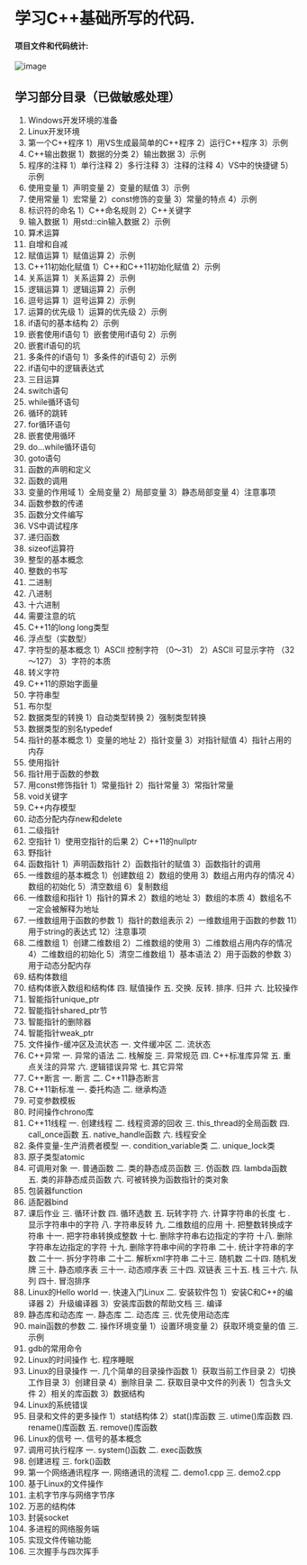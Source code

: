 # 学习C++基础所写的代码.  
#### 项目文件和代码统计:  

![image](https://github.com/NaNbNa/Cplusplus_trainingCode/assets/144761706/2b153208-c23e-4959-8e0a-544107967ed7)
## 学习部分目录（已做敏感处理）
1. Windows开发环境的准备
2. Linux开发环境
3. 第一个C++程序
1）用VS生成最简单的C++程序
2）运行C++程序
3）示例
4. C++输出数据
1）数据的分类
2）输出数据
3）示例
5. 程序的注释
1）单行注释
2）多行注释
3）注释的注释
4）VS中的快捷键
5）示例
6. 使用变量
1）声明变量
2）变量的赋值
3）示例
7. 使用常量
1）宏常量
2）const修饰的变量
3）常量的特点
4）示例
8. 标识符的命名
1）C++命名规则
2）C++关键字
9. 输入数据
1）用std::cin输入数据
2）示例
10. 算术运算
11. 自增和自减
12. 赋值运算
1）赋值运算
2）示例
13. C++11初始化赋值
1）C++和C++11初始化赋值
2）示例
14. 关系运算
1）关系运算
2）示例
15. 逻辑运算
1）逻辑运算
2）示例
16. 逗号运算
1）逗号运算
2）示例
17. 运算的优先级
1）运算的优先级
2）示例
18. if语句的基本结构
2）示例
19. 嵌套使用if语句
1）嵌套使用if语句
2）示例
20. 嵌套if语句的坑
21. 多条件的if语句
1）多条件的if语句
2）示例
22. if语句中的逻辑表达式
23. 三目运算
24. switch语句
25. while循环语句
26. 循环的跳转
27. for循环语句
28. 嵌套使用循环
29. do…while循环语句
30. goto语句
31. 函数的声明和定义
32. 函数的调用
33. 变量的作用域
1）全局变量
2）局部变量
3）静态局部变量
4）注意事项
34. 函数参数的传递
35. 函数分文件编写
36. VS中调试程序
37. 递归函数
38. sizeof运算符
39. 整型的基本概念
40. 整数的书写
1. 二进制
2. 八进制
3. 十六进制
4. 需要注意的坑
41. C++11的long long类型
42. 浮点型（实数型）
43. 字符型的基本概念
1）ASCII 控制字符 （0～31）
2）ASCII 可显示字符 （32～127）
3）字符的本质
44. 转义字符
45. C++11的原始字面量
46. 字符串型
47. 布尔型
48. 数据类型的转换
1）自动类型转换
2）强制类型转换
49. 数据类型的别名typedef
50. 指针的基本概念
1）变量的地址
2）指针变量
3）对指针赋值
4）指针占用的内存
51. 使用指针
52. 指针用于函数的参数
53. 用const修饰指针
1）常量指针
2）指针常量
3）常指针常量
54. void关键字
55. C++内存模型
56. 动态分配内存new和delete
57. 二级指针
58. 空指针
1）使用空指针的后果
2）C++11的nullptr
59. 野指针
60. 函数指针
1）声明函数指针
2）函数指针的赋值
3）函数指针的调用
61. 一维数组的基本概念
1）创建数组
2）数组的使用
3）数组占用内存的情况
4）数组的初始化
5）清空数组
6）复制数组
62. 一维数组和指针
1）指针的算术
2）数组的地址
3）数组的本质
4）数组名不一定会被解释为地址
63. 一维数组用于函数的参数
1）指针的数组表示
2）一维数组用于函数的参数
11）用于string的表达式
12）注意事项
68. 二维数组
1）创建二维数组
2）二维数组的使用
3）二维数组占用内存的情况
4）二维数组的初始化
5）清空二维数组
1）基本语法
2）用于函数的参数
3）用于动态分配内存
72. 结构体数组
73. 结构体嵌入数组和结构体
四. 赋值操作
五. 交换. 反转. 排序. 归并
六. 比较操作
193. 智能指针unique_ptr
194. 智能指针shared_ptr节
195. 智能指针的删除器
196. 智能指针weak_ptr
206. 文件操作-缓冲区及流状态
一. 文件缓冲区
二. 流状态
209. C++异常
一. 异常的语法
二. 栈解旋
三. 异常规范
四. C++标准库异常
五. 重点关注的异常
六. 逻辑错误异常
七. 其它异常
210. C++断言
一. 断言
二. C++11静态断言
220. C++11新标准
一. 委托构造
二. 继承构造
228. 可变参数模板
229. 时间操作chrono库
240. C++11线程
一. 创建线程
二. 线程资源的回收
三. this_thread的全局函数
四. call_once函数
五. native_handle函数
六. 线程安全
243. 条件变量-生产消费者模型
一. condition_variable类
二. unique_lock类
244. 原子类型atomic
250. 可调用对象
一. 普通函数
二. 类的静态成员函数
三. 仿函数
四. lambda函数
五. 类的非静态成员函数
六. 可被转换为函数指针的类对象
251. 包装器function
252. 适配器bind
299. 课后作业
三. 循环计数
四. 循环选数
五. 玩转字符
六. 计算字符串的长度
七 . 显示字符串中的字符
八. 字符串反转
九. 二维数组的应用
十. 把整数转换成字符串
十一. 把字符串转换成整数
十七. 删除字符串右边指定的字符
十八. 删除字符串左边指定的字符
十九. 删除字符串中间的字符串
二十. 统计字符串的字数
二十一. 拆分字符串
二十二. 解析xml字符串
二十三. 随机数
二十四. 随机发牌
三十. 静态顺序表
三十一. 动态顺序表
三十四. 双链表
三十五. 栈
三十六. 队列
四十. 冒泡排序
300. Linux的Hello world
一. 快速入门Linux
二. 安装软件包
1）安装C和C++的编译器
2）升级编译器
3）安装库函数的帮助文档
三. 编译
301. 静态库和动态库
一. 静态库
二. 动态库
三. 优先使用动态库
303. main函数的参数
二. 操作环境变量
1）设置环境变量
2）获取环境变量的值
三. 示例
304. gdb的常用命令
307. Linux的时间操作
七. 程序睡眠
308. Linux的目录操作
一. 几个简单的目录操作函数
1）获取当前工作目录
2）切换工作目录
3）创建目录
4）删除目录
二. 获取目录中文件的列表
1）包含头文件
2）相关的库函数
3）数据结构
310. Linux的系统错误
311. 目录和文件的更多操作
1）stat结构体
2）stat()库函数
三. utime()库函数
四. rename()库函数
五. remove()库函数
312. Linux的信号
一. 信号的基本概念 
314. 调用可执行程序
一. system()函数
二. exec函数族
315. 创建进程
三. fork()函数
340. 第一个网络通讯程序
一. 网络通讯的流程
二. demo1.cpp
三. demo2.cpp
341. 基于Linux的文件操作
343. 主机字节序与网络字节序
344. 万恶的结构体
345. 封装socket
349. 多进程的网络服务端
350. 实现文件传输功能
351. 三次握手与四次挥手  
